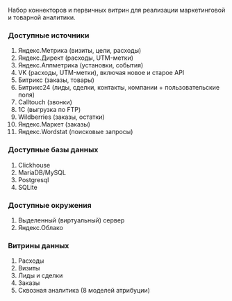 Набор коннекторов и первичных витрин для реализации маркетинговой и товарной аналитики.

### Доступные источники ###

1. Яндекс.Метрика (визиты, цели, расходы)
2. Яндекс.Директ (расходы, UTM-метки)
3. Яндекс.Аппметрика (установки, события)
4. VK (расходы, UTM-метки), включая новое и старое API
5. Битрикс (заказы, товары)
6. Битрикс24 (лиды, сделки, контакты, компании + пользовательские поля)
7. Calltouch (звонки)
8. 1С (выгрузка по FTP)
9. Wildberries (заказы, остатки)
10. Яндекс.Маркет (заказы)
11. Яндекс.Wordstat (поисковые запросы)

### Доступные базы данных ###

1. Clickhouse
2. MariaDB/MySQL
3. Postgresql
4. SQLite

### Доступные окружения ###
1. Выделенный (виртуальный) сервер
2. Яндекс.Облако

### Витрины данных ###
1. Расходы
2. Визиты
3. Лиды и сделки
4. Заказы
5. Сквозная аналитика (8 моделей атрибуции)

